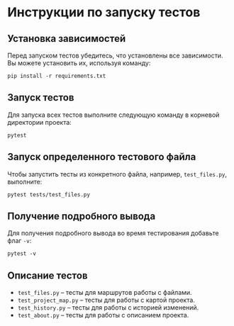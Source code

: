 # Инструкции по запуску тестов

## Установка зависимостей
Перед запуском тестов убедитесь, что установлены все зависимости. Вы можете установить их, используя команду:

```
pip install -r requirements.txt
```

## Запуск тестов
Для запуска всех тестов выполните следующую команду в корневой директории проекта:

```
pytest
```

## Запуск определенного тестового файла
Чтобы запустить тесты из конкретного файла, например, `test_files.py`, выполните:

```
pytest tests/test_files.py
```

## Получение подробного вывода
Для получения подробного вывода во время тестирования добавьте флаг `-v`:

```
pytest -v
```

## Описание тестов
- `test_files.py` – тесты для маршрутов работы с файлами.
- `test_project_map.py` – тесты для работы с картой проекта.
- `test_history.py` – тесты для работы с историей изменений.
- `test_about.py` – тесты для работы с описанием проекта.